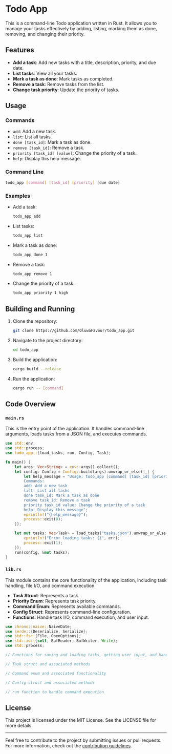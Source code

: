 # Todo App

This is a command-line Todo application written in Rust. It allows you to manage your tasks effectively by adding, listing, marking them as done, removing, and changing their priority.

## Features

- **Add a task**: Add new tasks with a title, description, priority, and due date.
- **List tasks**: View all your tasks.
- **Mark a task as done**: Mark tasks as completed.
- **Remove a task**: Remove tasks from the list.
- **Change task priority**: Update the priority of tasks.

## Usage

### Commands

- `add`: Add a new task.
- `list`: List all tasks.
- `done [task_id]`: Mark a task as done.
- `remove [task_id]`: Remove a task.
- `priority [task_id] [value]`: Change the priority of a task.
- `help`: Display this help message.

### Command Line

```sh
todo_app [command] [task_id] [priority] [due date]
```

### Examples

- Add a task:

  ```sh
  todo_app add
  ```

- List tasks:

  ```sh
  todo_app list
  ```

- Mark a task as done:

  ```sh
  todo_app done 1
  ```

- Remove a task:

  ```sh
  todo_app remove 1
  ```

- Change the priority of a task:

  ```sh
  todo_app priority 1 high
  ```

## Building and Running

1. Clone the repository:

   ```sh
   git clone https://github.com/OluwaFavour/todo_app.git
   ```

2. Navigate to the project directory:

   ```sh
   cd todo_app
   ```

3. Build the application:

   ```sh
   cargo build --release
   ```

4. Run the application:

   ```sh
   cargo run -- [command]
   ```

## Code Overview

### `main.rs`

This is the entry point of the application. It handles command-line arguments, loads tasks from a JSON file, and executes commands.

```rust
use std::env;
use std::process;
use todo_app::{load_tasks, run, Config, Task};

fn main() {
    let args: Vec<String> = env::args().collect();
    let config: Config = Config::build(args).unwrap_or_else(|_| {
        let help_message = "Usage: todo_app [command] [task_id] [priority] [due date]
        Commands:
        add: Add a new task
        list: List all tasks
        done task_id: Mark a task as done
        remove task_id: Remove a task
        priority task_id value: Change the priority of a task
        help: Display this message";
        eprintln!("{help_message}");
        process::exit(0);
    });

    let mut tasks: Vec<Task> = load_tasks("tasks.json").unwrap_or_else(|err| {
        eprintln!("Error loading tasks: {}", err);
        process::exit(1);
    });
    run(config, &mut tasks);
}
```

### `lib.rs`

This module contains the core functionality of the application, including task handling, file I/O, and command execution.

- **Task Struct**: Represents a task.
- **Priority Enum**: Represents task priority.
- **Command Enum**: Represents available commands.
- **Config Struct**: Represents command-line configuration.
- **Functions**: Handle task I/O, command execution, and user input.

```rust
use chrono::naive::NaiveDate;
use serde::{Deserialize, Serialize};
use std::fs::{File, OpenOptions};
use std::io::{self, BufReader, BufWriter, Write};
use std::process;

// Functions for saving and loading tasks, getting user input, and handling dates

// Task struct and associated methods

// Command enum and associated functionality

// Config struct and associated methods

// run function to handle command execution
```

## License

This project is licensed under the MIT License. See the LICENSE file for more details.

---

Feel free to contribute to the project by submitting issues or pull requests. For more information, check out the [contribution guidelines](CONTRIBUTING.md).
